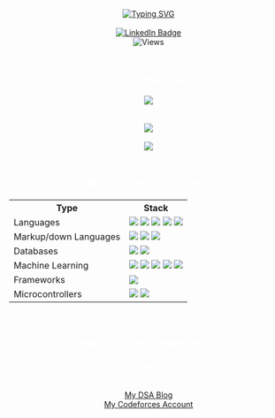<div align='center'>
<a href="https://git.io/typing-svg"><img src="https://readme-typing-svg.herokuapp.com?font=Iosevka&pause=1000&color=E6E6FA&background=FF272700&center=true&vCenter=true&width=435&lines=I+am+Abhijith+Ajith+;Undergraduate+CSE(IoT);Machine+Learning+Enthusiast;Algorithms+Lover;App+and+Software/Web+Developer" alt="Typing SVG" /></a>
</div>
<br>
<div id="badges" align="center">
  <a href="https://www.linkedin.com/in/abhijith-ajith-16399824b/">
    <img src="https://img.shields.io/badge/LinkedIn-blue?style=for-the-badge&logo=linkedin&logoColor=white" alt="LinkedIn Badge" />
  </a>
</div>
<div id="views" align="center">
  <img src="https://komarev.com/ghpvc/?username=AAbhijithA&style=flat-square&color=blue" alt="Views"/>
</div>
<br>
<div id="ti1" align="center">
    <h2 style='color: white;'>My GitHub Stats</h2>
</div>
<div id="performance" align="center">
   <img src="https://github-readme-activity-graph.cyclic.app/graph?username=AAbhijithA&theme=xcode"/> 
</div>
<br>
<br>
<div id="languages" align="center">
   <img src="https://github-readme-stats.vercel.app/api/top-langs/?username=AAbhijithA&theme=synthwave"/> 
</div>
<br>
<div id="streaks" align="center">
   <img src="https://github-readme-streak-stats.herokuapp.com/?user=AAbhijithA&theme=tokyonight"/> 
</div>
<br>
<div id="ti1" align="center">
    <h2 style='color: white;'>My Technology Stack</h2>
</div>
<div id="Tab" align="center">
    <table style="width:100%">
        <tr>
            <th>Type</th>
            <th>Stack</th>
        </tr>
        <tr>
            <td>Languages</td>
            <td><img src="https://img.shields.io/badge/Python-FFD43B?style=for-the-badge&logo=python&logoColor=blue"/>
                <img src="https://img.shields.io/badge/C-00599C?style=for-the-badge&logo=c&logoColor=white"/>
                <img src="https://img.shields.io/badge/C%2B%2B-00599C?style=for-the-badge&logo=c%2B%2B&logoColor=white"/>
                <img src="https://img.shields.io/badge/java-%23ED8B00.svg?style=for-the-badge&logo=openjdk&logoColor=white"/>
                <img src="https://img.shields.io/badge/javascript-%23323330.svg?style=for-the-badge&logo=javascript&logoColor=%23F7DF1E"/>
            </td>
        </tr>
        <tr>
            <td>Markup/down Languages</td>
            <td><img src="https://img.shields.io/badge/html5-%23E34F26.svg?style=for-the-badge&logo=html5&logoColor=white"/>
                <img src="https://img.shields.io/badge/CSS3-1572B6?style=for-the-badge&logo=css3&logoColor=white"/>
                <img src="https://img.shields.io/badge/markdown-%23000000.svg?style=for-the-badge&logo=markdown&logoColor=white"/>
            </td>
        </tr>
        <tr>
            <td>Databases</td>
            <td><img src="https://img.shields.io/badge/mysql-%2300f.svg?style=for-the-badge&logo=mysql&logoColor=white"/>
                <img src="https://img.shields.io/badge/sqlite-%2307405e.svg?style=for-the-badge&logo=sqlite&logoColor=white"/>
            </td>
        </tr>
        <tr>
            <td>Machine Learning</td>
            <td><img src="https://img.shields.io/badge/TensorFlow-FF6F00?style=for-the-badge&logo=tensorflow&logoColor=white"/>
                <img src="https://img.shields.io/badge/OpenCV-27338e?style=for-the-badge&logo=OpenCV&logoColor=white"/>
                <img src="https://img.shields.io/badge/scikit_learn-F7931E?style=for-the-badge&logo=scikit-learn&logoColor=white"/>
                <img src="https://img.shields.io/badge/Pandas-2C2D72?style=for-the-badge&logo=pandas&logoColor=white"/>
                <img src="https://img.shields.io/badge/Numpy-777BB4?style=for-the-badge&logo=numpy&logoColor=white"/>
            </td>
        </tr>
        <tr>
            <td>Frameworks</td>
            <td><img src="https://img.shields.io/badge/Streamlit-FF4B4B?style=for-the-badge&logo=Streamlit&logoColor=white"/>
            </td>
        </tr>
        <tr>
            <td>Microcontrollers</td>
            <td><img src="https://img.shields.io/badge/Arduino-00979D?style=for-the-badge&logo=Arduino&logoColor=white"/>
              <img src="https://img.shields.io/badge/Raspberry%20Pi-A22846?style=for-the-badge&logo=Raspberry%20Pi&logoColor=white"/>
            </td>
        </tr>
    </table>
</div>
<br>
<div id="CP" align="center">
    <h2 style='color: white;'>Competitve Programming & DSA</h2>
    <h4 style='color: white;'>This is a new initiative of mine where I post/document about my Competitive Programming and DSA journey</h4>
    <a href="https://github.com/AAbhijithA/CP-CPP">My DSA Blog</a>
    <br>
    <a href="https://codeforces.com/profile/AAbhijithA">My Codeforces Account</a>
</div>
